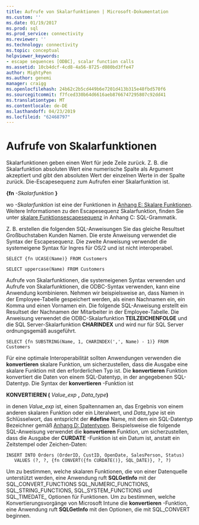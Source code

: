 ```yaml
---
title: Aufrufe von Skalarfunktionen | Microsoft-Dokumentation
ms.custom: ''
ms.date: 01/19/2017
ms.prod: sql
ms.prod_service: connectivity
ms.reviewer: ''
ms.technology: connectivity
ms.topic: conceptual
helpviewer_keywords:
- escape sequences [ODBC], scalar function calls
ms.assetid: 10cb4dcf-4cd8-4a56-8725-d080bd3ffe47
author: MightyPen
ms.author: genemi
manager: craigg
ms.openlocfilehash: 24b62c2b5cd449b6e7201d413b315e48fbd570f6
ms.sourcegitcommit: f7fced330b64d6616aeb8766747295807c92dd41
ms.translationtype: MT
ms.contentlocale: de-DE
ms.lasthandoff: 04/23/2019
ms.locfileid: "62468797"
---
```

# <a name="scalar-function-calls"></a>Aufrufe von Skalarfunktionen
Skalarfunktionen geben einen Wert für jede Zeile zurück. Z. B. die Skalarfunktion absoluten Wert eine numerische Spalte als Argument akzeptiert und gibt den absoluten Wert der einzelnen Werte in der Spalte zurück. Die-Escapesequenz zum Aufrufen einer Skalarfunktion ist.  
  
 **{fn** _-Skalarfunktion_ **}**  
  
 wo *-Skalarfunktion* ist eine der Funktionen in [Anhang E: Skalare Funktionen](../../../odbc/reference/appendixes/appendix-e-scalar-functions.md). Weitere Informationen zu den Escapesequenz Skalarfunktion, finden Sie unter [skalare Funktionsescapesequenz](../../../odbc/reference/appendixes/scalar-function-escape-sequence.md) in Anhang C: SQL-Grammatik.  
  
 Z. B. erstellen die folgenden SQL-Anweisungen Sie das gleiche Resultset Großbuchstaben Kunden Namen. Die erste Anweisung verwendet die Syntax der Escapesequenz. Die zweite Anweisung verwendet die systemeigene Syntax für Ingres für OS/2 und ist nicht interoperabel.  
  
```  
SELECT {fn UCASE(Name)} FROM Customers  
  
SELECT uppercase(Name) FROM Customers  
```  
  
 Aufrufe von Skalarfunktionen, die systemeigenen Syntax verwenden und Aufrufe von Skalarfunktionen, die ODBC-Syntax verwenden, kann eine Anwendung kombinieren. Nehmen wir beispielsweise an, dass Namen in der Employee-Tabelle gespeichert werden, als einen Nachnamen ein, ein Komma und einen Vornamen ein. Die folgende SQL-Anweisung erstellt ein Resultset der Nachnamen der Mitarbeiter in der Employee-Tabelle. Die Anweisung verwendet die ODBC-Skalarfunktion **TEILZEICHENFOLGE** und die SQL Server-Skalarfunktion **CHARINDEX** und wird nur für SQL Server ordnungsgemäß ausgeführt.  
  
```  
SELECT {fn SUBSTRING(Name, 1, CHARINDEX(',', Name) - 1)} FROM Customers  
```  
  
 Für eine optimale Interoperabilität sollten Anwendungen verwenden die **konvertieren** skalare Funktion, um sicherzustellen, dass die Ausgabe eine skalare Funktion mit den erforderlichen Typ ist. Die **konvertieren** Funktion konvertiert die Daten von einem SQL-Datentyp, in der angegebenen SQL-Datentyp. Die Syntax der **konvertieren** -Funktion ist  
  
 **KONVERTIEREN (** _Value_exp_ **,** _Data_type_**)**  
  
 in denen *Value_exp* ist, einen Spaltennamen an, das Ergebnis von einem anderen skalaren Funktion oder ein Literalwert, und *Data_type* ist ein Schlüsselwort, das entspricht der **#define** Name, mit dem ein SQL-Datentyp Bezeichner gemäß [Anhang D: Datentypen](../../../odbc/reference/appendixes/appendix-d-data-types.md). Beispielsweise die folgende SQL-Anweisung verwendet die **konvertieren** Funktion, um sicherzustellen, dass die Ausgabe der **CURDATE** -Funktion ist ein Datum ist, anstatt ein Zeitstempel oder Zeichen-Daten:  
  
```  
INSERT INTO Orders (OrderID, CustID, OpenDate, SalesPerson, Status)  
   VALUES (?, ?, {fn CONVERT({fn CURDATE()}, SQL_DATE)}, ?, ?)  
```  
  
 Um zu bestimmen, welche skalaren Funktionen, die von einer Datenquelle unterstützt werden, eine Anwendung ruft **SQLGetInfo** mit der SQL_CONVERT_FUNCTIONS SQL_NUMERIC_FUNCTIONS, SQL_STRING_FUNCTIONS, SQL_SYSTEM_FUNCTIONS und SQL_TIMEDATE_ Optionen für Funktionen. Um zu bestimmen, welche Konvertierungsvorgänge von Microsoft Intune die **konvertieren** -Funktion, eine Anwendung ruft **SQLGetInfo** mit den Optionen, die mit SQL_CONVERT beginnen.

